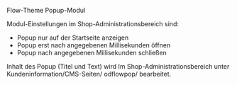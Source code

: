 Flow-Theme Popup-Modul

Modul-Einstellungen im Shop-Administrationsbereich sind:

- Popup nur auf der Startseite anzeigen
- Popup erst nach angegebenen Millisekunden öffnen
- Popup nach angegebenen Millisekunden schließen

Inhalt des Popup (Titel und Text) wird Im Shop-Administrationsbereich unter Kundeninformation/CMS-Seiten/ odflowpop/ bearbeitet.
